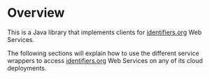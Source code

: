 # Overview
This is a Java library that implements clients for [identifiers.org](https://identifiers.org) Web Services.

The following sections will explain how to use the different service wrappers to access 
[identifiers.org](https://identifiers.org) Web Services on any of its cloud deployments.


  
